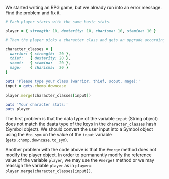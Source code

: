 We started writing an RPG game, but we already run into an error message. Find the problem and fix it.

```ruby
# Each player starts with the same basic stats.

player = { strength: 10, dexterity: 10, charisma: 10, stamina: 10 }

# Then the player picks a character class and gets an upgrade accordingly.

character_classes = {
  warrior: { strength:  20 },
  thief:   { dexterity: 20 },
  scout:   { stamina:   20 },
  mage:    { charisma:  20 }
}

puts 'Please type your class (warrior, thief, scout, mage):'
input = gets.chomp.downcase

player.merge(character_classes[input])

puts 'Your character stats:'
puts player
```

The first problem is that the data type of the variable `input` (String object) does not match the daata type of the keys in the `character_classes` hash (Symbol object).  We should convert the user input into a Symbol object using the `#to_sym` on the value of the `input` variable (`gets.chomp.downcase.to_sym`).

Another problem with the code above is that the `#merge` method does not modify the player object.  In order to permanently modify the reference value of the variable `player`, we may use the `#merge!` method or we may reassign the variable `player` as in `player= player.merge(character_classes[input])`.